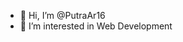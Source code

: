 - 👋 Hi, I’m @PutraAr16
- 👀 I’m interested in Web Development

<!---
PutraAr16/PutraAr16 is a ✨ special ✨ repository because its `README.md` (this file) appears on your GitHub profile.
You can click the Preview link to take a look at your changes.
--->
